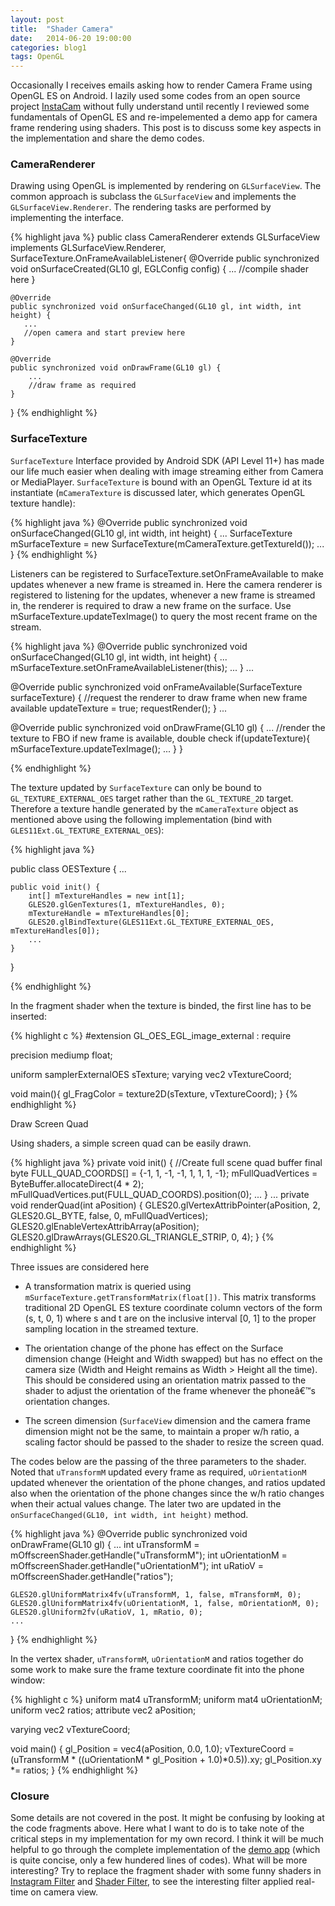 ```yaml
---
layout: post
title:  "Shader Camera"
date:   2014-06-20 19:00:00
categories: blog1
tags: OpenGL
---
```


Occasionally I receives emails asking how to render Camera Frame using OpenGL ES on Android. I lazily used some codes from an open source project [InstaCam](https://github.com/harism/android_instacam) without fully understand until recently I reviewed some fundamentals of OpenGL ES and re-impelemented a demo app for camera frame rendering using shaders. This post is to discuss some key aspects in the implementation and share the demo codes.

### CameraRenderer

Drawing using OpenGL is implemented by rendering on `GLSurfaceView`. The common approach is subclass the `GLSurfaceView` and implements the `GLSurfaceView.Renderer`. The rendering tasks are performed by implementing the interface.

{% highlight java %}
public class CameraRenderer extends GLSurfaceView implements 
                                GLSurfaceView.Renderer, 
                                SurfaceTexture.OnFrameAvailableListener{
    @Override
    public synchronized void onSurfaceCreated(GL10 gl, EGLConfig config)
    {
        ...
        //compile shader here
    }

    @Override
    public synchronized void onSurfaceChanged(GL10 gl, int width, int height) {
       ...
       //open camera and start preview here
    }

    @Override
    public synchronized void onDrawFrame(GL10 gl) {
        ...
        //draw frame as required
    }

}
{% endhighlight %}

### SurfaceTexture

`SurfaceTexture` Interface provided by Android SDK (API Level 11+) has made our life much easier when dealing with image streaming either from Camera or MediaPlayer. `SurfaceTexture` is bound with an OpenGL Texture id at its instantiate (`mCameraTexture` is discussed later, which generates OpenGL texture handle):

{% highlight java %}
@Override
public synchronized void onSurfaceChanged(GL10 gl, int width, int height) {
    ...
    SurfaceTexture mSurfaceTexture = new SurfaceTexture(mCameraTexture.getTextureId());
    ...
}
{% endhighlight %}

Listeners can be registered to SurfaceTexture.setOnFrameAvailable to make updates whenever a new frame is streamed in. Here the camera renderer is registered to listening for the updates, whenever a new frame is streamed in, the renderer is required to draw a new frame on the surface. Use mSurfaceTexture.updateTexImage() to query the most recent frame on the stream.

{% highlight java %}
@Override
public synchronized void onSurfaceChanged(GL10 gl, int width, int height) {
    ...
    mSurfaceTexture.setOnFrameAvailableListener(this);
    ...
}
...

@Override
public synchronized void onFrameAvailable(SurfaceTexture surfaceTexture)
{
    //request the renderer to draw frame when new frame available
    updateTexture = true;
    requestRender();
}
...

@Override
public synchronized void onDrawFrame(GL10 gl) {
    ...
    //render the texture to FBO if new frame is available, double check
    if(updateTexture){
        mSurfaceTexture.updateTexImage();
        ...
    }
}

{% endhighlight %}

The texture updated by `SurfaceTexture` can only be bound to `GL_TEXTURE_EXTERNAL_OES` target rather than the `GL_TEXTURE_2D` target. Therefore a texture handle generated by the `mCameraTexture` object as mentioned above using the following implementation (bind with `GLES11Ext.GL_TEXTURE_EXTERNAL_OES`):

{% highlight java %}

public class OESTexture {
    ...

    public void init() {
        int[] mTextureHandles = new int[1];
        GLES20.glGenTextures(1, mTextureHandles, 0);
        mTextureHandle = mTextureHandles[0];
        GLES20.glBindTexture(GLES11Ext.GL_TEXTURE_EXTERNAL_OES, mTextureHandles[0]);
        ...
    }
}

{% endhighlight %}

In the fragment shader when the texture is binded, the first line has to be inserted:

{% highlight c %}
#extension GL_OES_EGL_image_external : require

precision mediump float;

uniform samplerExternalOES sTexture;
varying vec2 vTextureCoord;

void main(){
    gl_FragColor = texture2D(sTexture, vTextureCoord);
}
{% endhighlight %}

Draw Screen Quad

Using shaders, a simple screen quad can be easily drawn.

{% highlight java %}
private void init() {
    //Create full scene quad buffer
    final byte FULL_QUAD_COORDS[] = {-1, 1, -1, -1, 1, 1, 1, -1};
    mFullQuadVertices = ByteBuffer.allocateDirect(4 * 2);
    mFullQuadVertices.put(FULL_QUAD_COORDS).position(0);
    ...
}
...
private void renderQuad(int aPosition) {
    GLES20.glVertexAttribPointer(aPosition, 2, GLES20.GL_BYTE, false, 0, mFullQuadVertices);
    GLES20.glEnableVertexAttribArray(aPosition);
    GLES20.glDrawArrays(GLES20.GL_TRIANGLE_STRIP, 0, 4);
}
{% endhighlight %}

Three issues are considered here

- A transformation matrix is queried using `mSurfaceTexture.getTransformMatrix(float[])`. This matrix transforms traditional 2D OpenGL ES texture coordinate column vectors of the form (s, t, 0, 1) where s and t are on the inclusive interval [0, 1] to the proper sampling location in the streamed texture.

- The orientation change of the phone has effect on the Surface dimension change (Height and Width swapped) but has no effect on the camera size (Width and Height remains as Width > Height all the time). This should be considered using an orientation matrix passed to the shader to adjust the orientation of the frame whenever the phoneâ€™s orientation changes.

- The screen dimension (`SurfaceView` dimension and the camera frame dimension might not be the same, to maintain a proper w/h ratio, a scaling factor should be passed to the shader to resize the screen quad.

The codes below are the passing of the three parameters to the shader. Noted that `uTransformM` updated every frame as required, `uOrientationM` updated whenever the orientation of the phone changes, and ratios updated also when the orientation of the phone changes since the w/h ratio changes when their actual values change. The later two are updated in the `onSurfaceChanged(GL10, int width, int height)` method.

{% highlight java %}
@Override
public synchronized void onDrawFrame(GL10 gl) {
    ...
    int uTransformM = mOffscreenShader.getHandle("uTransformM");
    int uOrientationM = mOffscreenShader.getHandle("uOrientationM");
    int uRatioV = mOffscreenShader.getHandle("ratios");

    GLES20.glUniformMatrix4fv(uTransformM, 1, false, mTransformM, 0);
    GLES20.glUniformMatrix4fv(uOrientationM, 1, false, mOrientationM, 0);
    GLES20.glUniform2fv(uRatioV, 1, mRatio, 0);
    ...
}
{% endhighlight %}

In the vertex shader, `uTransformM`, `uOrientationM` and ratios together do some work to make sure the frame texture coordinate fit into the phone window:

{% highlight c %}
uniform mat4 uTransformM;
uniform mat4 uOrientationM;
uniform vec2 ratios;
attribute vec2 aPosition;

varying vec2 vTextureCoord;

void main() {
    gl_Position = vec4(aPosition, 0.0, 1.0);
    vTextureCoord = (uTransformM * ((uOrientationM * gl_Position + 1.0)*0.5)).xy;
    gl_Position.xy *= ratios;
}
{% endhighlight %}

### Closure

Some details are not covered in the post. It might be confusing by looking at the code fragments above. Here what I want to do is to take note of the critical steps in my implementation for my own record. I think it will be much helpful to go through the complete implementation of the [demo app](https://github.com/yulu/ShaderCam) (which is quite concise, only a few hundered lines of codes). What will be more interesting? Try to replace the fragment shader with some funny shaders in [Instagram Filter](https://github.com/yulu/Instagram_Filter) and [Shader Filter](https://github.com/yulu/ShaderFilter), to see the interesting filter applied real-time on camera view.
